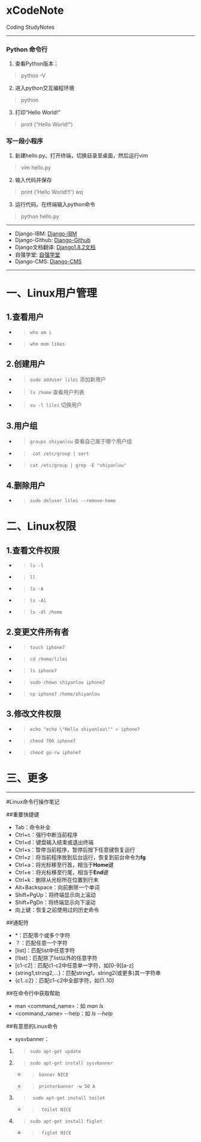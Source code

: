 # xCodeNote
Coding StudyNotes
***
### Python 命令行
1. 查看Python版本：
> python -V
2. 进入python交互编程环境
> python
3. 打印“Hello World!”
> print ("Hello World!")

### 写一段小程序
1. 新建hello.py。打开终端，切换目录至桌面，然后运行vim
> vim hello.py
2. 输入代码并保存
> print ('Hello World!!!')
> wq
3. 运行代码。在终端输入python命令
> python hello.py
***
* Django-IBM: [Django-IBM](https://www.ibm.com/developerworks/cn/linux/l-django/)
* Django-Github: [Django-Github](https://github.com/xfingers/django-intro-zh/blob/master/docs/part1.md)
* Django文档翻译: [Django1.8.2文档](http://python.usyiyi.cn/django/index.html)
* 自强学堂: [自强学堂](http://www.ziqiangxuetang.com/python3/python3-data-type.html)
* Django-CMS: [Django-CMS](https://www.django-cms.org)
***
#  一、Linux用户管理
## 1.查看用户
* > ` who am i `
* > ` who mom likes `

## 2.创建用户
* > ` sudo adduser lilei `    添加新用户
* > ` ls /home `    查看用户列表
* > ` su -l lilei `    切换用户
## 3.用户组
* > ` groups shiyanlou `    查看自己属于哪个用户组
* > ` cat /etc/group | sort`
* > ` cat /etc/group | grep -E "shiyanlou" `
## 4.删除用户
* > ` sudo deluser lilei --remove-home `
# 二、Linux权限
## 1.查看文件权限
* > ` ls -l `
* > ` ll `
* > ` ls -A `
* > ` ls -Al `
* > ` ls -dl /home `
## 2.变更文件所有者
* > ` touch iphone7 `
* > ` cd /home/lilei `
* > ` ls iphone7 `
* > ` sudo chown shiyanlou iphone7 `
* > ` cp iphone7 /home/shiyanlou `
## 3.修改文件权限
* > ` echo "echo \"Hello shiyanlou\"" > iphone7 `
* > ` chmod 700 iphone7 `
* > ` chmod go-rw iphone7 `
# 三、更多
***
#Linux命令行操作笔记

##重要快捷键
* Tab：命令补全
* Ctrl+c：强行中断当前程序
* Ctrl+d：键盘输入结束或退出终端
* Ctrl+s：暂停当前程序，暂停后按下任意键恢复运行
* Ctrl+z：将当前程序放到后台运行，恢复到前台命令为**fg**
* Ctrl+a：将光标移至行首，相当于**Home**键
* Ctrl+e：将光标移至行尾，相当于**End**键
* Ctrl+k：删除从光标所在位置到行末
* Alt+Backspace：向前删除一个单词
* Shift+PgUp：将终端显示向上滚动
* Shift+PgDn：将终端显示向下滚动
* 向上键：恢复之前使用过的历史命令

##通配符
* *：匹配零个或多个字符
* ？：匹配任意一个字符
* [list]：匹配list中任意字符
* [!list]：匹配除了list以外的任意字符
* [c1-c2]：匹配c1-c2中任意单一字符，如[0-9][a-z]
* {string1,string2,...}：匹配string1，string2(或更多)其一字符串
* {c1..c2}：匹配c1-c2中全部字符，如{1..10}

##在命令行中获取帮助
* man <command_name>：如 *man ls*
* <command_name> --help：如 *ls --help*

##有意思的Linux命令
* sysvbanner：
1. > ` sudo apt-get update `
2. > ` sudo apt-get install sysvbanner `
    * > ` banner NICE `
    * > ` printerbanner -w 50 A `
5. > ` sudo apt-get install toilet`
    * > ` toilet NICE`
6. > ` sudo apt-get install figlet `
    * > ` figlet NICE`
